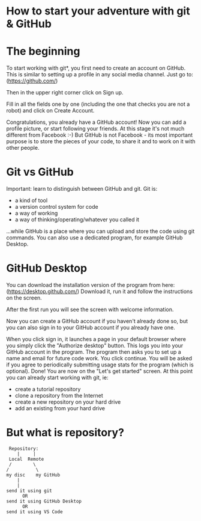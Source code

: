 ---
---

How to start your adventure with git & GitHub
======
# The beginning

To start working with git*, you first need to create an account on GitHub. This is similar to setting up a profile in any social media channel. Just go to:
(https://github.com/)

Then in the upper right corner click on Sign up. 

Fill in all the fields one by one (including the one that checks you are not a robot) and click on Create Account.

Congratulations, you already have a GitHub account! Now you can add a profile picture, or start following your friends. At this stage it's not much different from Facebook :-) But GitHub is not Facebook - its most important purpose is to store the pieces of your code, to share it and to work on it with other people.

# Git vs GitHub

Important: learn to distinguish between GitHub and git. Git is: 

* a kind of tool
* a version control system for code
* a way of working
* a way of thinking/operating/whatever you called it

...while GitHub is a place where you can upload and store the code using git commands. You can also use a dedicated program, for example GitHub Desktop.

# GitHub Desktop

You can download the installation version of the program from here:
(https://desktop.github.com/)
Download it, run it and follow the instructions on the screen. 

After the first run you will see the screen with welcome information. 

Now you can create a GitHub account if you haven't already done so, but you can also sign in to your GitHub account if you already have one.

When you click sign in, it launches a page in your default browser where you simply click the "Authorize desktop" button. This logs you into your GitHub account in the program. The program then asks you to set up a name and email for future code work. You click continue. You will be asked if you agree to periodically submitting usage stats for the program (which is optional). Done!
You are now on the "Let's get started" screen. At this point you can already start working with git, ie:

* create a tutorial repository
* clone a repository from the Internet
* create a new repository on your hard drive
* add an existing from your hard drive

# But what is repository?

     Repository:
        |     |
     Local  Remote
     /        \
    /          \
    my disc    my GitHub
  		|
  		|
    send it using git
          OR
    send it using GitHub Desktop
          OR
    send it using VS Code		
  
